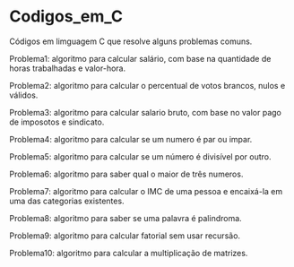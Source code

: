 # Codigos_em_C
Códigos em limguagem C que resolve alguns problemas comuns.

Problema1: algoritmo para calcular salário, com base na quantidade de horas trabalhadas e valor-hora.

Problema2: algoritmo para calcular o percentual de votos brancos, nulos e válidos.

Problema3: algoritmo para calcular salario bruto, com base no valor pago de imposotos e sindicato.

Problema4: algoritmo para calcular se um numero é par ou impar.

Problema5: algoritmo para calcular se um número é divisível por outro.

Problema6: algoritmo para saber qual o maior de três numeros.

Problema7: algoritmo para calcular o IMC de uma pessoa e encaixá-la em uma das categorias existentes.

Problema8: algoritmo para saber se uma palavra é palindroma.

Problema9: algoritmo para calcular fatorial sem usar recursão.

Problema10: algoritmo para calcular a multiplicação de matrizes.
